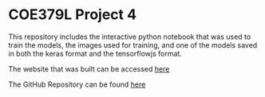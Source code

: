 # COE379L Project 4

This repository includes the interactive python notebook that was used to train the models, the images used for training, and one of the models saved in both the keras format and the tensorflowjs format.

The website that was built can be accessed [here](https://jaeestee.github.io/dog_breed_classifier/#/)

The GitHub Repository can be found [here](https://github.com/jaeestee/dog_breed_classifier)
